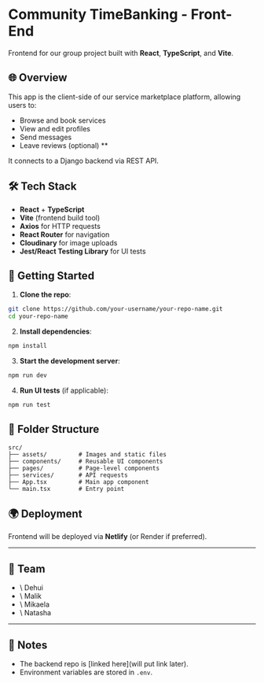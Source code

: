 
# Community TimeBanking - Front-End

Frontend for our group project built with **React**, **TypeScript**, and **Vite**.

## 🌐 Overview

This app is the client-side of our service marketplace platform, allowing users to:
- Browse and book services
- View and edit profiles
- Send messages
- Leave reviews (optional) **

It connects to a Django backend via REST API.

## 🛠️ Tech Stack

- **React** + **TypeScript**
- **Vite** (frontend build tool)
- **Axios** for HTTP requests
- **React Router** for navigation
- **Cloudinary** for image uploads
- **Jest/React Testing Library** for UI tests

## 🚀 Getting Started

1. **Clone the repo**:

```bash
git clone https://github.com/your-username/your-repo-name.git
cd your-repo-name
````

2. **Install dependencies**:

```bash
npm install
```

3. **Start the development server**:

```bash
npm run dev
```

4. **Run UI tests** (if applicable):

```bash
npm run test
```

## 📁 Folder Structure

```
src/
├── assets/         # Images and static files
├── components/     # Reusable UI components
├── pages/          # Page-level components
├── services/       # API requests
├── App.tsx         # Main app component
└── main.tsx        # Entry point
```

## 🌍 Deployment

Frontend will be deployed via **Netlify** (or Render if preferred).

---

## 🤝 Team

* \ Dehui
* \ Malik
* \ Mikaela 
* \ Natasha


---

## 📌 Notes

* The backend repo is [linked here](will put link later).
* Environment variables are stored in `.env`.



